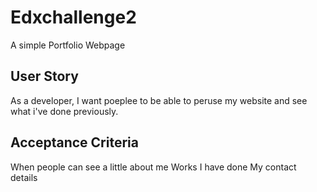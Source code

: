 # Edxchallenge2
A simple Portfolio Webpage

## User Story
As a developer, I want poeplee to be
able to peruse my website and see what
i've done previously.

## Acceptance Criteria
When people can see a little about me
Works I have done
My contact details
